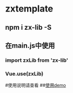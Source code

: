 # zxtemplate

## npm i zx-lib -S

## 在main.js中使用

### import zxLib from 'zx-lib'
### Vue.use(zxLib)

#使用说明请查看
##[使用demo](https://github.com/zhangxiang0316/vueUtils)
